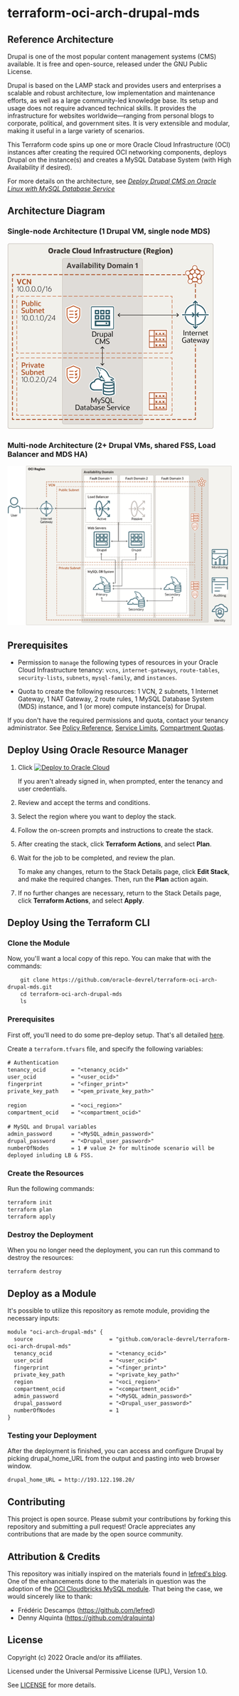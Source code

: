 # terraform-oci-arch-drupal-mds

## Reference Architecture

Drupal is one of the most popular content management systems (CMS) available. It is free and open-source, released under the GNU Public License. 

Drupal is based on the LAMP stack and provides users and enterprises a scalable and robust architecture, low implementation and maintenance efforts, as well as a large community-led knowledge base. Its setup and usage does not require advanced technical skills. It provides the infrastructure for websites worldwide—ranging from personal blogs to corporate, political, and government sites. It is very extensible and modular, making it useful in a large variety of scenarios.

This Terraform code spins up one or more Oracle Cloud Infrastructure (OCI) instances after creating the required OCI networking components, deploys Drupal on the instance(s) and creates a MySQL Database System (with High Availability if desired).

For more details on the architecture, see [_Deploy Drupal CMS on Oracle Linux with MySQL Database Service_](https://docs.oracle.com/en/solutions/drupal-with-mds/)

## Architecture Diagram 

### Single-node Architecture (1 Drupal VM, single node MDS)

![](./images/architecture-deploy-drupal-mds_single-node.png)

### Multi-node Architecture (2+ Drupal VMs, shared FSS, Load Balancer and MDS HA)

![](./images/architecture-deploy-drupal-mds_multi-node.png)

## Prerequisites

- Permission to `manage` the following types of resources in your Oracle Cloud Infrastructure tenancy: `vcns`, `internet-gateways`, `route-tables`, `security-lists`, `subnets`, `mysql-family`, and `instances`.

- Quota to create the following resources: 1 VCN, 2 subnets, 1 Internet Gateway, 1 NAT Gateway, 2 route rules, 1 MySQL Database System (MDS) instance, and 1 (or more) compute instance(s) for Drupal.

If you don't have the required permissions and quota, contact your tenancy administrator. See [Policy Reference](https://docs.cloud.oracle.com/en-us/iaas/Content/Identity/Reference/policyreference.htm), [Service Limits](https://docs.cloud.oracle.com/en-us/iaas/Content/General/Concepts/servicelimits.htm), [Compartment Quotas](https://docs.cloud.oracle.com/iaas/Content/General/Concepts/resourcequotas.htm).

## Deploy Using Oracle Resource Manager

1. Click [![Deploy to Oracle Cloud](https://oci-resourcemanager-plugin.plugins.oci.oraclecloud.com/latest/deploy-to-oracle-cloud.svg)](https://cloud.oracle.com/resourcemanager/stacks/create?region=home&zipUrl=https://github.com/oracle-devrel/terraform-oci-arch-drupal-mds/releases/latest/download/terraform-oci-arch-drupal-mds-stack-latest.zip)


    If you aren't already signed in, when prompted, enter the tenancy and user credentials.

2. Review and accept the terms and conditions.

3. Select the region where you want to deploy the stack.

4. Follow the on-screen prompts and instructions to create the stack.

5. After creating the stack, click **Terraform Actions**, and select **Plan**.

6. Wait for the job to be completed, and review the plan.

    To make any changes, return to the Stack Details page, click **Edit Stack**, and make the required changes. Then, run the **Plan** action again.

7. If no further changes are necessary, return to the Stack Details page, click **Terraform Actions**, and select **Apply**. 

## Deploy Using the Terraform CLI

### Clone the Module

Now, you'll want a local copy of this repo. You can make that with the commands:

```
    git clone https://github.com/oracle-devrel/terraform-oci-arch-drupal-mds.git
    cd terraform-oci-arch-drupal-mds
    ls
```

### Prerequisites
First off, you'll need to do some pre-deploy setup.  That's all detailed [here](https://github.com/cloud-partners/oci-prerequisites).

Create a `terraform.tfvars` file, and specify the following variables:

```
# Authentication
tenancy_ocid        = "<tenancy_ocid>"
user_ocid           = "<user_ocid>"
fingerprint         = "<finger_print>"
private_key_path    = "<pem_private_key_path>"

region              = "<oci_region>"
compartment_ocid    = "<compartment_ocid>"

# MySQL and Drupal variables
admin_password      = "<MySQL_admin_password>"
drupal_password     = "<Drupal_user_password>"
numberOfNodes       = 1 # value 2+ for multinode scenario will be deployed inluding LB & FSS.
````

### Create the Resources
Run the following commands:

    terraform init
    terraform plan
    terraform apply

### Destroy the Deployment
When you no longer need the deployment, you can run this command to destroy the resources:

    terraform destroy

## Deploy as a Module
It's possible to utilize this repository as remote module, providing the necessary inputs:

```
module "oci-arch-drupal-mds" {
  source                        = "github.com/oracle-devrel/terraform-oci-arch-drupal-mds"
  tenancy_ocid                  = "<tenancy_ocid>"
  user_ocid                     = "<user_ocid>"
  fingerprint                   = "<finger_print>"
  private_key_path              = "<private_key_path>"
  region                        = "<oci_region>"
  compartment_ocid              = "<compartment_ocid>"
  admin_password                = "<MySQL_admin_password>"
  drupal_password               = "<Drupal_user_password>"
  numberOfNodes                 = 1 
}
```

### Testing your Deployment
After the deployment is finished, you can access and configure Drupal by picking drupal_home_URL from the output and pasting into web browser window.

````
drupal_home_URL = http://193.122.198.20/
`````

## Contributing
This project is open source.  Please submit your contributions by forking this repository and submitting a pull request!  Oracle appreciates any contributions that are made by the open source community.

## Attribution & Credits
This repository was initially inspired on the materials found in [lefred's blog](https://lefred.be/content/deploying-drupal-in-oci-using-mds-the-easy-way/). One of the enhancements done to the materials in question was the adoption of the [OCI Cloudbricks MySQL module](https://github.com/oracle-devrel/terraform-oci-cloudbricks-mysql-database).
That being the case, we would sincerely like to thank:
- Frédéric Descamps (https://github.com/lefred)
- Denny Alquinta (https://github.com/dralquinta)

## License
Copyright (c) 2022 Oracle and/or its affiliates.

Licensed under the Universal Permissive License (UPL), Version 1.0.

See [LICENSE](LICENSE) for more details.
